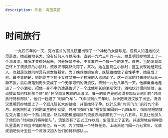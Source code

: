 ```yaml
---
description: 作者：海茵莱茵
---
```


# 时间旅行

        一九四五年的一天，克力富兰的孤儿院里出现了一个神秘的女婴珍尼，没有人知道她的父母是谁。她孤独地长大，没有任何人与她来往。直到一九六三年的一天，她莫明其妙地爱上了一个流浪汉，情况才变得好起来。可是好景不长，不幸事件一个接一个的发生。首先，当她发现自己怀上了流浪汉的小孩时，流浪汉却突然失踪了。其次，她在医院生小孩时，医生发现她是双性人，也就是说她同时具有男女性器官。为了挽救她的生命，医院给她做了变性手术，她变成了他。最不幸的是，她刚刚生下的小女孩又被一个神秘的人给绑走了。这一连串的打击使他从此一蹶不振，最后流落到街头变成了一个无家可归的流浪汉。直到一九七八年的一天，他醉熏熏地走进了一个小酒吧，把他一身不幸的遭遇告诉了一个比他年长的酒吧伙计。酒吧伙计很同情他，主动提出帮他找到那个使‘他’怀孕而又失踪的流浪汉。唯一的条件是他必须参加伙计他们的‘时间旅行特种部队’。他们一起进了‘时间飞车’。飞车回到六三年时，伙计把流浪汉放了出去。流浪汉莫明其妙地爱上了一个孤儿院长大的姑娘，并使她怀了孕。伙计又乘‘时间飞车’前行九个多月，到医院抢走了刚刚出生的小女婴，并用‘时间飞车’把女婴带回到一九四五年，悄悄地把她放在克力富兰的一个孤儿院里。然后再把稀里糊涂的流浪汉向前带到了一九八五年，并且让他加入了他们的‘时间旅行特种部队’。流浪汉有了正式工作以后，生活走上了正轨。并逐渐地在特种部队里混到了相当不错的地位。有一次，为了完成一个特殊任务，上级派他飞回一九七零年，化装成酒吧伙计去拉一个流浪汉加入他们的特种部队……

